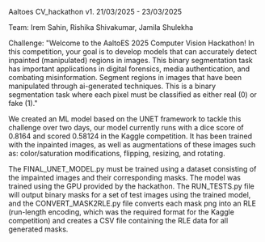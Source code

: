 
Aaltoes CV_hackathon v1. 21/03/2025 - 23/03/2025

Team: Irem Sahin, Rishika Shivakumar, Jamila Shulekha

Challenge: 
"Welcome to the AaltoES 2025 Computer Vision Hackathon! In this competition, your goal is to develop models that can accurately detect inpainted (manipulated) regions in images. This binary segmentation task has important applications in digital forensics, media authentication, and combating misinformation.
Segment regions in images that have been manipulated through ai-generated techniques. This is a binary segmentation task where each pixel must be classified as either real (0) or fake (1)."

We created an ML model based on the UNET framework to tackle this challenge over two days, our model currently runs with a dice score of 0.8164 and scored 0.58124 in the Kaggle competition. It has been trained with the inpainted images, as well as augmentations of these images such as: color/saturation modifications, flipping, resizing, and rotating. 

The FINAL_UNET_MODEL.py must be trained using a dataset consisting of the impainted images and their corresponding masks. The model was trained using the GPU provided by the hackathon. The RUN_TESTS.py file will output binary masks for a set of test images using the trained model, and the CONVERT_MASK2RLE.py file converts each mask png into an RLE (run-length encoding, which was the required format for the Kaggle competition) and creates a CSV file containing the RLE data for all generated masks.